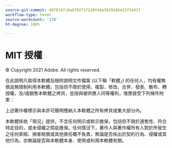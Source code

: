 ```yaml
---
source-git-commit: 40f8747c8a6f93717120f44a3829166422f3442f
workflow-type: tm+mt
source-wordcount: '170'
ht-degree: 100%

---
```

# MIT 授權

© Copyright 2021 Adobe. All rights reserved.

在此說明凡取得本軟體及隨附說明文件檔案 (以下稱「軟體」) 的任何人，均有權無償且無限制利用本軟體，包括但不限於使用、複製、修改、合併、發表、散布、轉授權，及/或銷售本軟體之拷貝，並授與被供應人同等權利，惟應接受下列條件拘束：

上述著作權標示與本許可聲明應納入本軟體之所有拷貝或重大部分內。

本軟體係依「現況」提供，不含任何明示或默示擔保，包括但不限於適售性、符合特定目的，或未侵權之瑕疵擔保。任何情況下，著作人與著作權所有人對於所發生之任何索賠、損害賠償或其他責任概不負責，無論是否係出於契約行為、侵權或其他行為，亦無論是否與本軟體本身、使用或利用本軟體有關。
